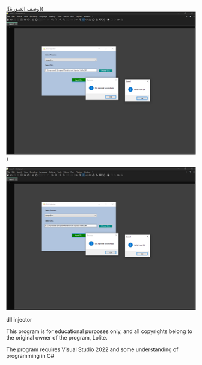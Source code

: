 ![وصف الصورة](![وصف الصورة](https://github.com/Lolite-go/DLLInjector/blob/main/Capture.PNG))

![وصف الصورة](https://github.com/Lolite-go/DLLInjector/blob/main/Capture.PNG)



dll injector 


This program is for educational purposes only, and all copyrights belong to the original owner of the program, Lolite. 



The program requires Visual Studio 2022 and some understanding of programming in C#
